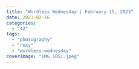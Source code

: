 ```yaml
---
title: "Wordless Wednesday | February 15, 2023"
date: 2023-02-16
categories: 
  - "42"
tags: 
  - "photography"
  - "roxy"
  - "wordless-wednesday"
coverImage: "IMG_1051.jpeg"
---
```



